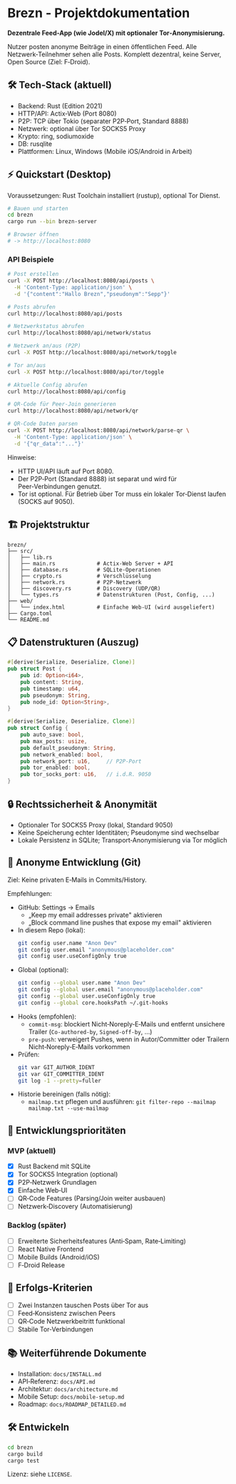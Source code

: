 # Brezn - Projektdokumentation

**Dezentrale Feed-App (wie Jodel/X) mit optionaler Tor‑Anonymisierung.**

Nutzer posten anonyme Beiträge in einen öffentlichen Feed. Alle Netzwerk‑Teilnehmer sehen alle Posts. Komplett dezentral, keine Server, Open Source (Ziel: F‑Droid).

## 🛠️ Tech‑Stack (aktuell)
- Backend: Rust (Edition 2021)
- HTTP/API: Actix‑Web (Port 8080)
- P2P: TCP über Tokio (separater P2P‑Port, Standard 8888)
- Netzwerk: optional über Tor SOCKS5 Proxy
- Krypto: ring, sodiumoxide
- DB: rusqlite
- Plattformen: Linux, Windows (Mobile iOS/Android in Arbeit)

## ⚡ Quickstart (Desktop)
Voraussetzungen: Rust Toolchain installiert (rustup), optional Tor Dienst.

```bash
# Bauen und starten
cd brezn
cargo run --bin brezn-server

# Browser öffnen
# -> http://localhost:8080
```

### API Beispiele
```bash
# Post erstellen
curl -X POST http://localhost:8080/api/posts \
  -H 'Content-Type: application/json' \
  -d '{"content":"Hallo Brezn","pseudonym":"Sepp"}'

# Posts abrufen
curl http://localhost:8080/api/posts

# Netzwerkstatus abrufen
curl http://localhost:8080/api/network/status

# Netzwerk an/aus (P2P)
curl -X POST http://localhost:8080/api/network/toggle

# Tor an/aus
curl -X POST http://localhost:8080/api/tor/toggle

# Aktuelle Config abrufen
curl http://localhost:8080/api/config

# QR-Code für Peer-Join generieren
curl http://localhost:8080/api/network/qr

# QR-Code Daten parsen
curl -X POST http://localhost:8080/api/network/parse-qr \
  -H 'Content-Type: application/json' \
  -d '{"qr_data":"..."}'
```

Hinweise:
- HTTP UI/API läuft auf Port 8080.
- Der P2P‑Port (Standard 8888) ist separat und wird für Peer‑Verbindungen genutzt.
- Tor ist optional. Für Betrieb über Tor muss ein lokaler Tor‑Dienst laufen (SOCKS auf 9050).

## 🏗️ Projektstruktur
```
brezn/
├── src/
│   ├── lib.rs              
│   ├── main.rs             # Actix-Web Server + API
│   ├── database.rs         # SQLite-Operationen
│   ├── crypto.rs           # Verschlüsselung
│   ├── network.rs          # P2P-Netzwerk
│   ├── discovery.rs        # Discovery (UDP/QR)
│   └── types.rs            # Datenstrukturen (Post, Config, ...)
├── web/
│   └── index.html          # Einfache Web-UI (wird ausgeliefert)
├── Cargo.toml
└── README.md
```

## 📋 Datenstrukturen (Auszug)
```rust
#[derive(Serialize, Deserialize, Clone)]
pub struct Post {
    pub id: Option<i64>,
    pub content: String,
    pub timestamp: u64,
    pub pseudonym: String,
    pub node_id: Option<String>,
}

#[derive(Serialize, Deserialize, Clone)]
pub struct Config {
    pub auto_save: bool,
    pub max_posts: usize,
    pub default_pseudonym: String,
    pub network_enabled: bool,
    pub network_port: u16,     // P2P-Port
    pub tor_enabled: bool,
    pub tor_socks_port: u16,   // i.d.R. 9050
}
```

## 🔒 Rechtssicherheit & Anonymität
- Optionaler Tor SOCKS5 Proxy (lokal, Standard 9050)
- Keine Speicherung echter Identitäten; Pseudonyme sind wechselbar
- Lokale Persistenz in SQLite; Transport‑Anonymisierung via Tor möglich

## 🔐 Anonyme Entwicklung (Git)
Ziel: Keine privaten E‑Mails in Commits/History.

Empfehlungen:
- GitHub: Settings → Emails
  - „Keep my email addresses private" aktivieren
  - „Block command line pushes that expose my email" aktivieren
- In diesem Repo (lokal):
  ```bash
  git config user.name "Anon Dev"
  git config user.email "anonymous@placeholder.com"
  git config user.useConfigOnly true
  ```
- Global (optional):
  ```bash
  git config --global user.name "Anon Dev"
  git config --global user.email "anonymous@placeholder.com"
  git config --global user.useConfigOnly true
  git config --global core.hooksPath ~/.git-hooks
  ```
- Hooks (empfohlen):
  - `commit-msg`: blockiert Nicht‑Noreply‑E‑Mails und entfernt unsichere Trailer (`Co-authored-by`, `Signed-off-by`, …)
  - `pre-push`: verweigert Pushes, wenn in Autor/Committer oder Trailern Nicht‑Noreply‑E‑Mails vorkommen
- Prüfen:
  ```bash
  git var GIT_AUTHOR_IDENT
  git var GIT_COMMITTER_IDENT
  git log -1 --pretty=fuller
  ```
- Historie bereinigen (falls nötig):
  - `mailmap.txt` pflegen und ausführen: `git filter-repo --mailmap mailmap.txt --use-mailmap`

## 🚀 Entwicklungsprioritäten
### MVP (aktuell)
- [x] Rust Backend mit SQLite
- [x] Tor SOCKS5 Integration (optional)
- [x] P2P‑Netzwerk Grundlagen
- [x] Einfache Web‑UI
- [ ] QR‑Code Features (Parsing/Join weiter ausbauen)
- [ ] Netzwerk‑Discovery (Automatisierung)

### Backlog (später)
- [ ] Erweiterte Sicherheitsfeatures (Anti‑Spam, Rate‑Limiting)
- [ ] React Native Frontend
- [ ] Mobile Builds (Android/iOS)
- [ ] F‑Droid Release

## 🧪 Erfolgs‑Kriterien
- [ ] Zwei Instanzen tauschen Posts über Tor aus
- [ ] Feed‑Konsistenz zwischen Peers
- [ ] QR‑Code Netzwerkbeitritt funktional
- [ ] Stabile Tor‑Verbindungen

## 📚 Weiterführende Dokumente
- Installation: `docs/INSTALL.md`
- API‑Referenz: `docs/API.md`
- Architektur: `docs/architecture.md`
- Mobile Setup: `docs/mobile-setup.md`
- Roadmap: `docs/ROADMAP_DETAILED.md`

## 🛠️ Entwickeln
```bash
cd brezn
cargo build
cargo test
```

Lizenz: siehe `LICENSE`.
